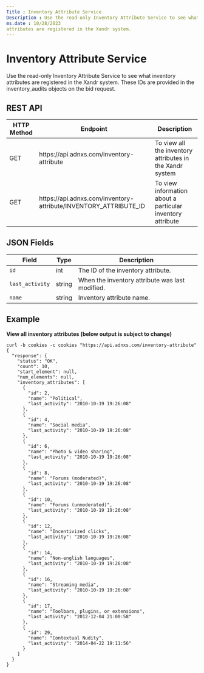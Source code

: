 ```yaml
---
Title : Inventory Attribute Service
Description : Use the read-only Inventory Attribute Service to see what inventory
ms.date : 10/28/2023
attributes are registered in the Xandr system.
---
```



# Inventory Attribute Service



Use the read-only Inventory Attribute Service to see what inventory
attributes are registered in the Xandr system.
These IDs are provided in the inventory_audits objects on the bid
request.



## REST API

<table class="table">
<thead class="thead">
<tr class="header row">
<th id="ID-000086f3__entry__1" class="entry colsep-1 rowsep-1">HTTP
Method</th>
<th id="ID-000086f3__entry__2"
class="entry colsep-1 rowsep-1">Endpoint</th>
<th id="ID-000086f3__entry__3"
class="entry colsep-1 rowsep-1">Description</th>
</tr>
</thead>
<tbody class="tbody">
<tr class="odd row">
<td class="entry colsep-1 rowsep-1"
headers="ID-000086f3__entry__1">GET</td>
<td class="entry colsep-1 rowsep-1"
headers="ID-000086f3__entry__2">https://api.<span
class="ph">adnxs.com/inventory-attribute</td>
<td class="entry colsep-1 rowsep-1" headers="ID-000086f3__entry__3">To
view all the inventory attributes in the Xandr
system</td>
</tr>
<tr class="even row">
<td class="entry colsep-1 rowsep-1"
headers="ID-000086f3__entry__1">GET</td>
<td class="entry colsep-1 rowsep-1"
headers="ID-000086f3__entry__2">https://api.<span
class="ph">adnxs.com/inventory-attribute/INVENTORY_ATTRIBUTE_ID</td>
<td class="entry colsep-1 rowsep-1" headers="ID-000086f3__entry__3">To
view information about a particular inventory attribute</td>
</tr>
</tbody>
</table>





## JSON Fields

<table class="table">
<thead class="thead">
<tr class="header row">
<th id="ID-000086f3__entry__10"
class="entry colsep-1 rowsep-1">Field</th>
<th id="ID-000086f3__entry__11"
class="entry colsep-1 rowsep-1">Type</th>
<th id="ID-000086f3__entry__12"
class="entry colsep-1 rowsep-1">Description</th>
</tr>
</thead>
<tbody class="tbody">
<tr class="odd row">
<td class="entry colsep-1 rowsep-1"
headers="ID-000086f3__entry__10"><code class="ph codeph">id</code></td>
<td class="entry colsep-1 rowsep-1"
headers="ID-000086f3__entry__11">int</td>
<td class="entry colsep-1 rowsep-1" headers="ID-000086f3__entry__12">The
ID of the inventory attribute.</td>
</tr>
<tr class="even row">
<td class="entry colsep-1 rowsep-1"
headers="ID-000086f3__entry__10"><code
class="ph codeph">last_activity</code></td>
<td class="entry colsep-1 rowsep-1"
headers="ID-000086f3__entry__11">string</td>
<td class="entry colsep-1 rowsep-1"
headers="ID-000086f3__entry__12">When the inventory attribute was last
modified.</td>
</tr>
<tr class="odd row">
<td class="entry colsep-1 rowsep-1"
headers="ID-000086f3__entry__10"><code
class="ph codeph">name</code></td>
<td class="entry colsep-1 rowsep-1"
headers="ID-000086f3__entry__11">string</td>
<td class="entry colsep-1 rowsep-1"
headers="ID-000086f3__entry__12">Inventory attribute name.</td>
</tr>
</tbody>
</table>





## Example

**View all inventory attributes (below output is subject to change)**

``` pre
curl -b cookies -c cookies "https://api.adnxs.com/inventory-attribute"
{
  "response": {
    "status": "OK",
    "count": 10,
    "start_element": null,
    "num_elements": null,
    "inventory_attributes": [
      {
        "id": 2,
        "name": "Political",
        "last_activity": "2010-10-19 19:26:08"
      },
      {
        "id": 4,
        "name": "Social media",
        "last_activity": "2010-10-19 19:26:08"
      },
      {
        "id": 6,
        "name": "Photo & video sharing",
        "last_activity": "2010-10-19 19:26:08"
      },
      {
        "id": 8,
        "name": "Forums (moderated)",
        "last_activity": "2010-10-19 19:26:08"
      },
      {
        "id": 10,
        "name": "Forums (unmoderated)",
        "last_activity": "2010-10-19 19:26:08"
      },
      {
        "id": 12,
        "name": "Incentivized clicks",
        "last_activity": "2010-10-19 19:26:08"
      },
      {
        "id": 14,
        "name": "Non-english languages",
        "last_activity": "2010-10-19 19:26:08"
      },
      {
        "id": 16,
        "name": "Streaming media",
        "last_activity": "2010-10-19 19:26:08"
      },
      {
        "id": 17,
        "name": "Toolbars, plugins, or extensions",
        "last_activity": "2012-12-04 21:00:58"
      },
      {
        "id": 29,
        "name": "Contextual Nudity",
        "last_activity": "2014-04-22 19:11:56"
      }
    ]
  }
}
```






